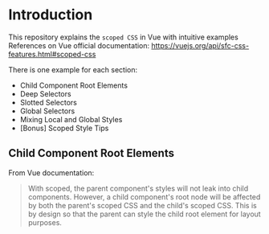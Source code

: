 # Introduction
This repository explains the `scoped CSS` in Vue with intuitive examples
References on Vue official documentation: https://vuejs.org/api/sfc-css-features.html#scoped-css

There is one example for each section:
- Child Component Root Elements
- Deep Selectors
- Slotted Selectors
- Global Selectors
- Mixing Local and Global Styles
- [Bonus] Scoped Style Tips

## Child Component Root Elements
From Vue documentation:

> With scoped, the parent component's styles will not leak into child components. However, a child component's root node will be affected by both the parent's scoped CSS and the child's scoped CSS. This is by design so that the parent can style the child root element for layout purposes.
